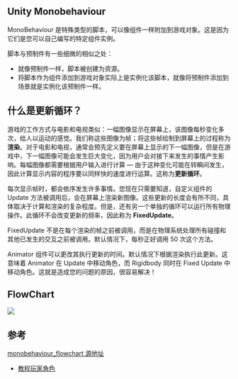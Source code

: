 ## Unity Monobehaviour

MonoBehaviour 是特殊类型的脚本，可以像组件一样附加到游戏对象。这是因为它们是您可以自己编写的特定组件实例。

脚本与预制件有一些细微的相似之处：

* 就像预制件一样，脚本被创建为资源。
* 将脚本作为组件添加到游戏对象实际上是实例化该脚本，就像将预制件添加到场景就是实例化该预制件一样。

## 什么是更新循环？
游戏的工作方式与电影和电视类似：一幅图像显示在屏幕上，该图像每秒变化多次，给人以运动的感觉。我们称这些图像为帧；将这些帧绘制到屏幕上的过程称为**渲染**。对于电影和电视，通常会预先定义要在屏幕上显示的下一幅图像，但是在游戏中，下一幅图像可能会发生巨大变化，因为用户会对接下来发生的事情产生影响。每幅图像都需要根据用户输入进行计算 — 由于这种变化可能在转瞬间发生，因此计算显示内容的程序要以同样快的速度进行运算。这称为**更新循环**。

每次显示帧时，都会依序发生许多事情。您现在只需要知道，自定义组件的 Update 方法被调用后，会在屏幕上渲染新图像。这些更新的长度会有所不同，具体取决于计算和渲染的复杂程度。但是，还有另一个单独的循环可以运行所有物理操作。此循环不会改变更新的频率，因此称为 **FixedUpdate**。

FixedUpdate 不是在每个渲染的帧之前被调用，而是在物理系统处理所有碰撞和其他已发生的交互之前被调用。默认情况下，每秒正好调用 50 次这个方法。

Animator 组件可以更改其执行更新的时间。默认情况下根据渲染执行此更新。这意味着 Animator 在 Update 中移动角色，而 Rigidbody 同时在 Fixed Update 中移动角色。这就是造成您的问题的原因，很容易解决！



## FlowChart

![](https://docs.unity3d.com/uploads/Main/monobehaviour_flowchart.svg)


## 参考
[monobehaviour_flowchart 源地址](https://docs.unity3d.com/uploads/Main/monobehaviour_flowchart.svg)
* [教程玩家角色](https://learn.unity.com/tutorial/wan-jia-jiao-se-di-1-bu-fen?uv=2019.4&projectId=5dfa9a5dedbc2a26d1077ca8#5e391a73edbc2a0259f1f632)